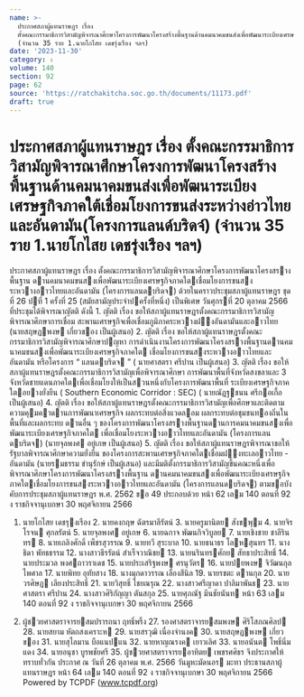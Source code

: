 ```yaml
---
name: >-
  ประกาศสภาผู้แทนราษฎร เรื่อง
  ตั้งคณะกรรมาธิการวิสามัญพิจารณาศึกษาโครงการพัฒนาโครงสร้างพื้นฐานด้านคมนาคมขนส่งเพื่อพัฒนาระเบียงเศรษฐกิจภาคใต้เชื่อมโยงการขนส่งระหว่างอ่าวไทยและอันดามัน(โครงการแลนด์บริดจ์)
  (จำนวน 35 ราย 1.นายโกไสย เดชรุ่งเรือง ฯลฯ)
date: '2023-11-30'
category: ง
volume: 140
section: 92
page: 62
source: 'https://ratchakitcha.soc.go.th/documents/11173.pdf'
draft: true
---
```


# ประกาศสภาผู้แทนราษฎร เรื่อง ตั้งคณะกรรมาธิการวิสามัญพิจารณาศึกษาโครงการพัฒนาโครงสร้างพื้นฐานด้านคมนาคมขนส่งเพื่อพัฒนาระเบียงเศรษฐกิจภาคใต้เชื่อมโยงการขนส่งระหว่างอ่าวไทยและอันดามัน(โครงการแลนด์บริดจ์) (จำนวน 35 ราย 1.นายโกไสย เดชรุ่งเรือง ฯลฯ)

ประกาศสภาผู้แทนราษฎร เรื่อง ตั้งคณะกรรมาธิการวิสามัญพิจารณาศึกษาโครงการพัฒนาโครงสรางพื้นฐาน ดานคมนาคมขนสงเพื่อพัฒนาระเบียงเศรษฐกิจภาคใตเชื่อมโยงการขนสงระหวางอาวไทยและอันดามัน (โครงการแลนดบริดจ) ด้วยในคราวประชุมสภาผู้แทนราษฎร ชุดที่ 26 ปที่ 1 ครั้งที่ 25 (สมัยสามัญประจําปครั้งที่หนึ่ง) เป็นพิเศษ วันศุกรที่ 20 ตุลาคม 2566 ที่ประชุมได้พิจารณาญัตติ ดังนี้ 1. ญัตติ เรื่อง ขอให้สภาผู้แทนราษฎรตั้งคณะกรรมาธิการวิสามัญพิจารณาศึกษาการเชื่อม สะพานเศรษฐกิจเพื่อเชื่อมภูมิภาคระหวางฝงอันดามันและอาวไทย (นายสฤษฏพงษ เกี่ยวของ เป็นผู้เสนอ) 2. ญัตติ เรื่อง ขอให้สภาผู้แทนราษฎรตั้งคณะกรรมาธิการวิสามัญพิจารณาศึกษาปญหา การดําเนินงานโครงการพัฒนาโครงสรางพื้นฐานดานคมนาคมขนสงเพื่อพัฒนาระเบียงเศรษฐกิจภาคใต เชื่อมโยงการขนสงระหวางอาวไทยและอันดามัน หรือโครงการ “ แลนดบริดจ ” ( นายศาสตรา ศรีปาน เป็นผู้เสนอ) 3. ญัตติ เรื่อง ขอให้สภาผู้แทนราษฎรตั้งคณะกรรมาธิการวิสามัญเพื่อพิจารณาศึกษา การพัฒนาพื้นที่จังหวัดสงขลาและ 3 จังหวัดชายแดนภาคใตเพื่อเชื่อมโยงให้เป็นสวนหนึ่งกับโครงการพัฒนาพื้นที่ ระเบียงเศรษฐกิจภาคใตอยางยั่งยืน ( Southern Economic Corridor : SEC) ( นายณัฏฐชนน ศรีกอเกื้อ เป็นผู้เสนอ) 4. ญัตติ เรื่อง ขอให้สภาผู้แทนราษฎรตั้งคณะกรรมาธิการวิสามัญเพื่อศึกษาและติดตาม ความคุมคาดานการพัฒนาเศรษฐกิจ ผลกระทบต่อสิ่งแวดลอม ผลกระทบต่อชุมชนทองถิ่นในพื้นที่และผลกระทบ ดานอื่น ๆ ของโครงการพัฒนาโครงสรางพื้นฐานดานการคมนาคมขนสงเพื่อพัฒนาระเบียงเศรษฐกิจภาคใต เพื่อเชื่อมโยงระหวางอาวไทยและอันดามัน (โครงการแลนดบริดจ) (นายจุลพงศ อยู่เกษ เป็นผู้เสนอ) 5. ญัตติ เรื่อง ขอให้สภาผู้แทนราษฎรพิจารณาขอให้รัฐบาลพิจารณาศึกษาความยั่งยืน ของโครงการสะพานเศรษฐกิจภาคใตเชื่อมฝงทะเลอาวไทย - อันดามัน (นายรมธรรม ขํานุรักษ์ เป็นผู้เสนอ) และมีมติตั้งกรรมาธิการวิสามัญขึ้นคณะหนึ่งเพื่อพิจารณาศึกษาโครงการพัฒนาโครงสรางพื้นฐาน ดานคมนาคมขนสงเพื่อพัฒนาระเบียงเศรษฐกิจภาคใตเชื่อมโยงการขนสงระหวางอาวไทยและอันดามัน (โครงการแลนดบริดจ) ตามขอบังคับการประชุมสภาผู้แทนราษฎร พ.ศ. 2562 ขอ 49 ประกอบด้วย หน้า 62 เลม 140 ตอนที่ 92 ง ราชกิจจานุเบกษา 30 พฤศจิกายน 2566

1. นายโกไสย เดชรุงเรือง 2. นายคงกฤษ ฉัตรมาลีรัตน์ 3. นายครูมานิตย สังขพุม 4. นายจิรโรจน ศุกลรัตน์ 5. นายจุลพงศ อยู่เกษ 6. นายฉกาจ พัฒนกิจวิบูลย 7. นายเชิงชาย ชาลีรินทร 8. นายเถลิงศักดิ์ เพ็ชรสุวรรณ 9. นายทวี สุระบาล 10. นายธนาธร โลหสุนทร 11. นางธิดา พัทธธรรม 12. นางสาวธีรรัตน์ สําเร็จวาณิชย 13. นายนรินทรศักย สัทธาประสิทธิ์ 14. นายประมวล พงศถาวราเดช 15. นายประเสริฐพงษ ศรนุวัตร 16. นายปยพงษ จิวัฒนกุลไพศาล 17. นายพิทย อุทัยสาง 18. นางมุกดาวรรณ เลื่องสีนิล 19. นายรชตะ ดานกุล 20. นายวรศิษฎ เลียงประสิทธิ์ 21. นายวิสุทธิ์ ไชยณรุณ 22. นางสาวศรีญาดา ปาลิมาพันธ 23. นายศาสตรา ศรีปาน 24. นางสาวศิริกัญญา ตันสกุล 25. นายศุภณัฐ มีนชัยนันท หน้า 63 เลม 140 ตอนที่ 92 ง ราชกิจจานุเบกษา 30 พฤศจิกายน 2566

26. ผู้ชวยศาสตราจารยสมปรารถนา ฤทธิ์พริ้ง 27. รองศาสตราจารยสมพงษ ศิริโสภณศิลป 28. นายสยาม หัตถสงเคราะห 29. นายสรวุฒิ เนื่องจํานงค 30. นายสฤษฏพงษ เกี่ยวของ 31. นายสุไลมาน บือแนปแน 32. นายหาญณรงค เยาวเลิศ 33. นายอนันต โพธิ์นิ่มแดง 34. นายอนุชา บูรพชัยศรี 35. ผู้ชวยศาสตราจารยอาทิตย เพชรศศิธร จึงประกาศให้ทราบทั่วกัน ประกาศ ณ วันที่ 26 ตุลาคม พ.ศ. 2566 วันมูหะมัดนอร มะทา ประธานสภาผู้แทนราษฎร หน้า 64 เลม 140 ตอนที่ 92 ง ราชกิจจานุเบกษา 30 พฤศจิกายน 2566 Powered by TCPDF (www.tcpdf.org)
